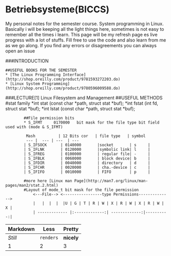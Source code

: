 # Betriebsysteme(BICCS)
My personal notes for the semester course. System programming in Linux. Basically i will be keeping all the light things here,
sometimes is not easy to remember all the times i learn. This page will be my refresh page es live progress with a lot of stuffs.
Fill free to use the code and also learn from me as we go along. If you find any errors or disagreements you can always open an issue

###INTRODUCTION

    ##USEFUL BOOKS FOR THE SEMESTER
    * [The Linux Programming Interface](http://shop.oreilly.com/product/9781593272203.do)
    * [Linux System Programming](http://shop.oreilly.com/product/9780596009588.do)
    
    
###LECTURE[1] Linux Filesystem and Management
    ##USEFUL METHODS
          #stat family
            *int stat (const char *path, struct stat *buf);
            *int fstat (int fd, struct stat *buf);
            *int lstat (const char *path, struct stat *buf);
            
            ##File permission bits
            * S_IFMT     0170000   bit mask for the file type bit field used with (mode & S_IFMT)
            
             Mash          | 12 Bits cor   | file type   | symbol
             --- |  --- | ---  | --- 
            | S_IFSOCK      | 0140000       |socket       | s     |
            | S_IFLNK       | 0120000       |symbolic link| l     |
            | S_IFREG       | 0100000       | regular file| -     | 
            | S_IFBLK       | 0060000       | block device| b     |
            | S_IFDIR       | 0040000       | directory   | d     |
            | S_IFCHR       | 0020000       | cha.-device | c     |
            | S_IFIFO       | 0010000       | FIFO        | p     |
            
            #more here [Linux man Page](http://man7.org/linux/man-pages/man2/stat.2.html)
            #Layout of mode_t bit mask for the file permission
                <---File--> <-----------------type Permissions-------------->
                |   |  |  |  |U | G | T | R | W | X | R | W | X | R | W | X |
                | ------------- |:-------------:| -------------:|----------:|


Markdown | Less | Pretty
--- | --- | ---
*Still* | `renders` | **nicely**
1 | 2 | 3
